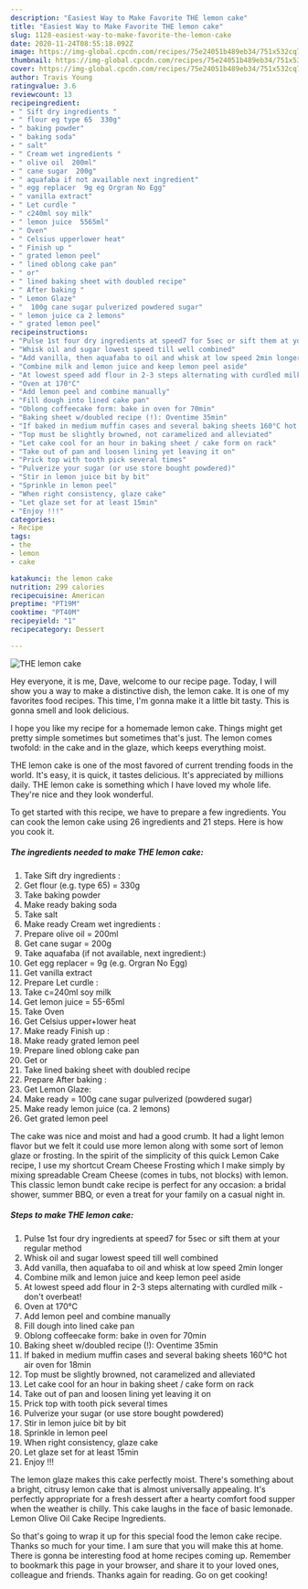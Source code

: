 ```yaml
---
description: "Easiest Way to Make Favorite THE lemon cake"
title: "Easiest Way to Make Favorite THE lemon cake"
slug: 1128-easiest-way-to-make-favorite-the-lemon-cake
date: 2020-11-24T08:55:18.092Z
image: https://img-global.cpcdn.com/recipes/75e24051b489eb34/751x532cq70/the-lemon-cake-recipe-main-photo.jpg
thumbnail: https://img-global.cpcdn.com/recipes/75e24051b489eb34/751x532cq70/the-lemon-cake-recipe-main-photo.jpg
cover: https://img-global.cpcdn.com/recipes/75e24051b489eb34/751x532cq70/the-lemon-cake-recipe-main-photo.jpg
author: Travis Young
ratingvalue: 3.6
reviewcount: 13
recipeingredient:
- " Sift dry ingredients "
- " flour eg type 65  330g"
- " baking powder"
- " baking soda"
- " salt"
- " Cream wet ingredients "
- " olive oil  200ml"
- " cane sugar  200g"
- " aquafaba if not available next ingredient"
- " egg replacer  9g eg Orgran No Egg"
- " vanilla extract"
- " Let curdle "
- " c240ml soy milk"
- " lemon juice  5565ml"
- " Oven"
- " Celsius upperlower heat"
- " Finish up "
- " grated lemon peel"
- " lined oblong cake pan"
- " or"
- " lined baking sheet with doubled recipe"
- " After baking "
- " Lemon Glaze"
- "  100g cane sugar pulverized powdered sugar"
- " lemon juice ca 2 lemons"
- " grated lemon peel"
recipeinstructions:
- "Pulse 1st four dry ingredients at speed7 for 5sec or sift them at your regular method"
- "Whisk oil and sugar lowest speed till well combined"
- "Add vanilla, then aquafaba to oil and whisk at low speed 2min longer"
- "Combine milk and lemon juice and keep lemon peel aside"
- "At lowest speed add flour in 2-3 steps alternating with curdled milk - don&#39;t overbeat!"
- "Oven at 170°C"
- "Add lemon peel and combine manually"
- "Fill dough into lined cake pan"
- "Oblong coffeecake form: bake in oven for 70min"
- "Baking sheet w/doubled recipe (!): Oventime 35min"
- "If baked in medium muffin cases and several baking sheets 160°C hot air oven for 18min"
- "Top must be slightly browned, not caramelized and alleviated"
- "Let cake cool for an hour in baking sheet / cake form on rack"
- "Take out of pan and loosen lining yet leaving it on"
- "Prick top with tooth pick several times"
- "Pulverize your sugar (or use store bought powdered)"
- "Stir in lemon juice bit by bit"
- "Sprinkle in lemon peel"
- "When right consistency, glaze cake"
- "Let glaze set for at least 15min"
- "Enjoy !!!"
categories:
- Recipe
tags:
- the
- lemon
- cake

katakunci: the lemon cake 
nutrition: 299 calories
recipecuisine: American
preptime: "PT19M"
cooktime: "PT40M"
recipeyield: "1"
recipecategory: Dessert

---
```



![THE lemon cake](https://img-global.cpcdn.com/recipes/75e24051b489eb34/751x532cq70/the-lemon-cake-recipe-main-photo.jpg)

Hey everyone, it is me, Dave, welcome to our recipe page. Today, I will show you a way to make a distinctive dish, the lemon cake. It is one of my favorites food recipes. This time, I'm gonna make it a little bit tasty. This is gonna smell and look delicious.

I hope you like my recipe for a homemade lemon cake. Things might get pretty simple sometimes but sometimes that&#39;s just. The lemon comes twofold: in the cake and in the glaze, which keeps everything moist.

THE lemon cake is one of the most favored of current trending foods in the world. It's easy, it is quick, it tastes delicious. It's appreciated by millions daily. THE lemon cake is something which I have loved my whole life. They're nice and they look wonderful.


To get started with this recipe, we have to prepare a few ingredients. You can cook the lemon cake using 26 ingredients and 21 steps. Here is how you cook it.

<!--inarticleads1-->

##### The ingredients needed to make THE lemon cake:

1. Take  Sift dry ingredients :
1. Get  flour (e.g. type 65) = 330g
1. Take  baking powder
1. Make ready  baking soda
1. Take  salt
1. Make ready  Cream wet ingredients :
1. Prepare  olive oil = 200ml
1. Get  cane sugar = 200g
1. Take  aquafaba (if not available, next ingredient:)
1. Get  egg replacer = 9g (e.g. Orgran No Egg)
1. Get  vanilla extract
1. Prepare  Let curdle :
1. Take  c=240ml soy milk
1. Get  lemon juice = 55-65ml
1. Take  Oven
1. Get  Celsius upper+lower heat
1. Make ready  Finish up :
1. Make ready  grated lemon peel
1. Prepare  lined oblong cake pan
1. Get  or
1. Take  lined baking sheet with doubled recipe
1. Prepare  After baking :
1. Get  Lemon Glaze:
1. Make ready  = 100g cane sugar pulverized (powdered sugar)
1. Make ready  lemon juice (ca. 2 lemons)
1. Get  grated lemon peel


The cake was nice and moist and had a good crumb. It had a light lemon flavor but we felt it could use more lemon along with some sort of lemon glaze or frosting. In the spirit of the simplicity of this quick Lemon Cake recipe, I use my shortcut Cream Cheese Frosting which I make simply by mixing spreadable Cream Cheese (comes in tubs, not blocks) with lemon. This classic lemon bundt cake recipe is perfect for any occasion: a bridal shower, summer BBQ, or even a treat for your family on a casual night in. 

<!--inarticleads2-->

##### Steps to make THE lemon cake:

1. Pulse 1st four dry ingredients at speed7 for 5sec or sift them at your regular method
1. Whisk oil and sugar lowest speed till well combined
1. Add vanilla, then aquafaba to oil and whisk at low speed 2min longer
1. Combine milk and lemon juice and keep lemon peel aside
1. At lowest speed add flour in 2-3 steps alternating with curdled milk - don&#39;t overbeat!
1. Oven at 170°C
1. Add lemon peel and combine manually
1. Fill dough into lined cake pan
1. Oblong coffeecake form: bake in oven for 70min
1. Baking sheet w/doubled recipe (!): Oventime 35min
1. If baked in medium muffin cases and several baking sheets 160°C hot air oven for 18min
1. Top must be slightly browned, not caramelized and alleviated
1. Let cake cool for an hour in baking sheet / cake form on rack
1. Take out of pan and loosen lining yet leaving it on
1. Prick top with tooth pick several times
1. Pulverize your sugar (or use store bought powdered)
1. Stir in lemon juice bit by bit
1. Sprinkle in lemon peel
1. When right consistency, glaze cake
1. Let glaze set for at least 15min
1. Enjoy !!!


The lemon glaze makes this cake perfectly moist. There&#39;s something about a bright, citrusy lemon cake that is almost universally appealing. It&#39;s perfectly appropriate for a fresh dessert after a hearty comfort food supper when the weather is chilly. This cake laughs in the face of basic lemonade. Lemon Olive Oil Cake Recipe Ingredients. 

So that's going to wrap it up for this special food the lemon cake recipe. Thanks so much for your time. I am sure that you will make this at home. There is gonna be interesting food at home recipes coming up. Remember to bookmark this page in your browser, and share it to your loved ones, colleague and friends. Thanks again for reading. Go on get cooking!
